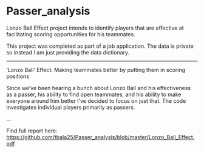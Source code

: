 # Passer_analysis
Lonzo Ball Effect project intends to identify players that are effective at facilitating scoring opportunities for his teammates.

This project was completed as part of a job application. The data is private so instead I am just providing the data dictionary.

-------------------------------------------------------------------------------

‘Lonzo Ball’ Effect: Making teammates better by putting them in scoring positions

Since we’ve been hearing a bunch about Lonzo Ball and his effectiveness as a passer, his ability to find open teammates, and his ability to make everyone around him better I’ve decided to focus on just that. The code investigates individual players primarily as passers.

...

Find full report here: https://github.com/tbala25/Passer_analysis/blob/master/Lonzo_Ball_Effect.pdf
